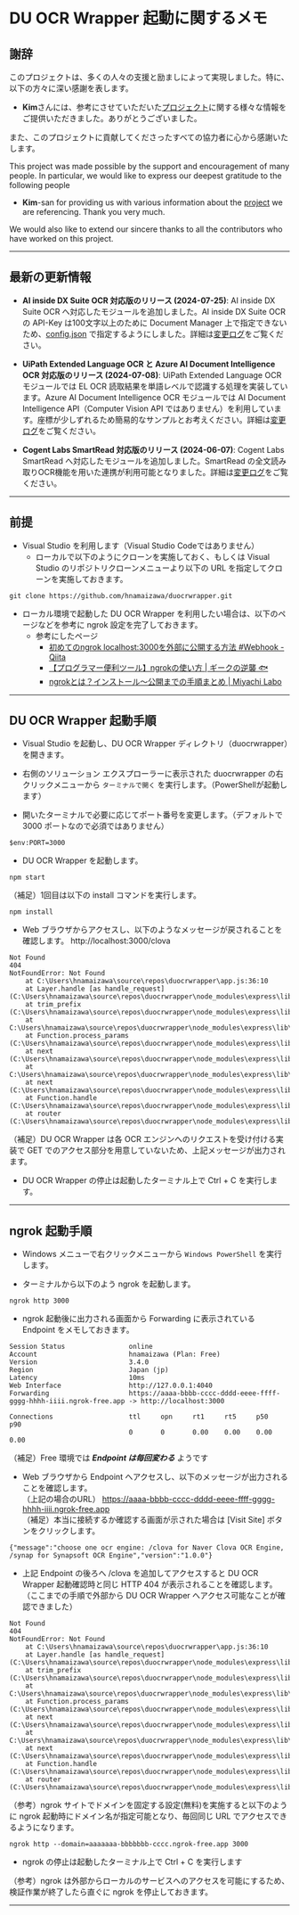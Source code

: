 # DU OCR Wrapper 起動に関するメモ

## 謝辞

このプロジェクトは、多くの人々の支援と励ましによって実現しました。特に、以下の方々に深い感謝を表します。

- **Kim**さんには、参考にさせていただいた[プロジェクト](https://github.com/javaos74/duocrwrapper)に関する様々な情報をご提供いただきました。ありがとうございました。

また、このプロジェクトに貢献してくださったすべての協力者に心から感謝いたします。

This project was made possible by the support and encouragement of many people. In particular, we would like to express our deepest gratitude to the following people

- **Kim**-san for providing us with various information about the [project](https://github.com/javaos74/duocrwrapper) we are referencing. Thank you very much.

We would also like to extend our sincere thanks to all the contributors who have worked on this project.

---

## 最新の更新情報

- **AI inside DX Suite OCR 対応版のリリース (2024-07-25)**: AI inside DX Suite OCR へ対応したモジュールを追加しました。AI inside DX Suite OCR の API-Key は100文字以上のために Document Manager 上で指定できないため、[config.json](https://github.com/hnamaizawa/duocrwrapper/blob/main/routes/config.json) で指定するようにしました。詳細は[変更ログ](https://github.com/hnamaizawa/duocrwrapper/commit/aa9570763d9f6929d757ad2fd4c7c2a1db178e35)をご覧ください。

- **UiPath Extended Language OCR と Azure AI Document Intelligence OCR 対応版のリリース (2024-07-08)**: UiPath Extended Language OCR モジュールでは EL OCR 読取結果を単語レベルで認識する処理を実装しています。Azure AI Document Intelligence OCR モジュールでは AI Document Intelligence API（Computer Vision API ではありません）を利用しています。座標が少しずれるため簡易的なサンプルとお考えください。詳細は[変更ログ](https://github.com/hnamaizawa/duocrwrapper/commit/cb0bb298f9a9dfab0d793c06f7df3847a621848e)をご覧ください。

- **Cogent Labs SmartRead 対応版のリリース (2024-06-07)**: Cogent Labs SmartRead へ対応したモジュールを追加しました。SmartRead の全文読み取りOCR機能を用いた連携が利用可能となりました。詳細は[変更ログ](https://github.com/hnamaizawa/duocrwrapper/commit/0acb52424bf194a33b53dc3de0d7584751f8ce41)をご覧ください。

---

## 前提
- Visual Studio を利用します（Visual Studio Codeではありません）
  - ローカルで以下のようにクローンを実施しておく、もしくは Visual Studio のリポジトリクローンメニューより以下の URL を指定してクローンを実施しておきます。

~~~
git clone https://github.com/hnamaizawa/duocrwrapper.git
~~~

- ローカル環境で起動した DU OCR Wrapper を利用したい場合は、以下のページなどを参考に ngrok 設定を完了しておきます。
  - 参考にしたページ
    - [初めてのngrok localhost:3000を外部に公開する方法 #Webhook - Qiita](https://qiita.com/kujira_engineer/items/ce8f0f7e025324afc6b6)
    - [【プログラマー便利ツール】ngrokの使い方 | ギークの逆襲 🐟](https://www.geeklibrary.jp/counter-attack/ngrok/)
    - [ngrokとは？インストール〜公開までの手順まとめ | Miyachi Labo](https://labo.kon-ruri.co.jp/ngrok/#index_id3)

---

## DU OCR Wrapper 起動手順

- Visual Studio を起動し、DU OCR Wrapper ディレクトリ（duocrwrapper）を開きます。

- 右側のソリューション エクスプローラーに表示された duocrwrapper の右クリックメニューから `ターミナルで開く` を実行します。（PowerShellが起動します）

- 開いたターミナルで必要に応じてポート番号を変更します。（デフォルトで 3000 ポートなので必須ではありません）

~~~
$env:PORT=3000
~~~

- DU OCR Wrapper を起動します。

~~~
npm start
~~~

（補足）1回目は以下の install コマンドを実行します。

~~~
npm install
~~~

- Web ブラウザからアクセスし、以下のようなメッセージが戻されることを確認します。
  http://localhost:3000/clova


~~~
Not Found
404
NotFoundError: Not Found
    at C:\Users\hnamaizawa\source\repos\duocrwrapper\app.js:36:10
    at Layer.handle [as handle_request] (C:\Users\hnamaizawa\source\repos\duocrwrapper\node_modules\express\lib\router\layer.js:95:5)
    at trim_prefix (C:\Users\hnamaizawa\source\repos\duocrwrapper\node_modules\express\lib\router\index.js:328:13)
    at C:\Users\hnamaizawa\source\repos\duocrwrapper\node_modules\express\lib\router\index.js:286:9
    at Function.process_params (C:\Users\hnamaizawa\source\repos\duocrwrapper\node_modules\express\lib\router\index.js:346:12)
    at next (C:\Users\hnamaizawa\source\repos\duocrwrapper\node_modules\express\lib\router\index.js:280:10)
    at C:\Users\hnamaizawa\source\repos\duocrwrapper\node_modules\express\lib\router\index.js:646:15
    at next (C:\Users\hnamaizawa\source\repos\duocrwrapper\node_modules\express\lib\router\index.js:265:14)
    at Function.handle (C:\Users\hnamaizawa\source\repos\duocrwrapper\node_modules\express\lib\router\index.js:175:3)
    at router (C:\Users\hnamaizawa\source\repos\duocrwrapper\node_modules\express\lib\router\index.js:47:12)
~~~
（補足）DU OCR Wrapper は各 OCR エンジンへのリクエストを受け付ける実装で GET でのアクセス部分を用意していないため、上記メッセージが出力されます。


- DU OCR Wrapper の停止は起動したターミナル上で Ctrl + C を実行します。

---

## ngrok 起動手順

- Windows メニューで右クリックメニューから `Windows PowerShell` を実行します。

- ターミナルから以下のよう ngrok を起動します。

~~~
ngrok http 3000
~~~

- ngrok 起動後に出力される画面から Forwarding に表示されている Endpoint をメモしておきます。

~~~
Session Status                online                                                                                    
Account                       hnamaizawa (Plan: Free)                                                                   
Version                       3.4.0                                                                                     
Region                        Japan (jp)                                                                                
Latency                       10ms                                                                                      
Web Interface                 http://127.0.0.1:4040                                                                     
Forwarding                    https://aaaa-bbbb-cccc-dddd-eeee-ffff-gggg-hhhh-iiii.ngrok-free.app -> http://localhost:3000

Connections                   ttl     opn     rt1     rt5     p50     p90
                              0       0       0.00    0.00    0.00    0.00                                                                                                                             
~~~
（補足）Free 環境では ***Endpoint は毎回変わる*** ようです

- Web ブラウザから Endpoint へアクセスし、以下のメッセージが出力されることを確認します。  
  （上記の場合のURL） https://aaaa-bbbb-cccc-dddd-eeee-ffff-gggg-hhhh-iiii.ngrok-free.app  
  （補足）本当に接続するか確認する画面が示された場合は [Visit Site] ボタンをクリックします。

~~~
{"message":"choose one ocr engine: /clova for Naver Clova OCR Engine, /synap for Synapsoft OCR Engine","version":"1.0.0"}
~~~

- 上記 Endpoint の後ろへ /clova を追加してアクセスすると DU OCR Wrapper 起動確認時と同じ HTTP 404 が表示されることを確認します。  
  （ここまでの手順で外部から DU OCR Wrapper へアクセス可能なことが確認できました）

~~~
Not Found
404
NotFoundError: Not Found
    at C:\Users\hnamaizawa\source\repos\duocrwrapper\app.js:36:10
    at Layer.handle [as handle_request] (C:\Users\hnamaizawa\source\repos\duocrwrapper\node_modules\express\lib\router\layer.js:95:5)
    at trim_prefix (C:\Users\hnamaizawa\source\repos\duocrwrapper\node_modules\express\lib\router\index.js:328:13)
    at C:\Users\hnamaizawa\source\repos\duocrwrapper\node_modules\express\lib\router\index.js:286:9
    at Function.process_params (C:\Users\hnamaizawa\source\repos\duocrwrapper\node_modules\express\lib\router\index.js:346:12)
    at next (C:\Users\hnamaizawa\source\repos\duocrwrapper\node_modules\express\lib\router\index.js:280:10)
    at C:\Users\hnamaizawa\source\repos\duocrwrapper\node_modules\express\lib\router\index.js:646:15
    at next (C:\Users\hnamaizawa\source\repos\duocrwrapper\node_modules\express\lib\router\index.js:265:14)
    at Function.handle (C:\Users\hnamaizawa\source\repos\duocrwrapper\node_modules\express\lib\router\index.js:175:3)
    at router (C:\Users\hnamaizawa\source\repos\duocrwrapper\node_modules\express\lib\router\index.js:47:12)
~~~

（参考）ngrok サイトでドメインを固定する設定(無料)を実施すると以下のように ngrok 起動時にドメイン名が指定可能となり、毎回同じ URL でアクセスできるようになります。

~~~
ngrok http --domain=aaaaaaa-bbbbbbb-cccc.ngrok-free.app 3000
~~~

- ngrok の停止は起動したターミナル上で Ctrl + C を実行します

（参考）ngrok は外部からローカルのサービスへのアクセスを可能にするため、検証作業が終了したら直ぐに ngrok を停止しておきます。

---
